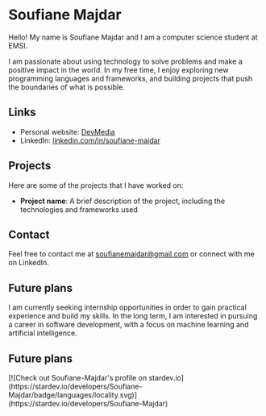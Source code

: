 <h1>Soufiane Majdar</h1>

<p>Hello! My name is Soufiane Majdar and I am a computer science student at EMSI.</p>

<p>I am passionate about using technology to solve problems and make a positive impact in the world. In my free time, I enjoy exploring new programming languages and frameworks, and building projects that push the boundaries of what is possible.</p>

<h2>Links</h2>

<ul>
  <li>Personal website: <a href="https://devmedia.up.railway.ap" target="_new">DevMedia</a></li>
  <li>LinkedIn: <a href="https://www.linkedin.com/in/soufiane-majdar-47613719a/" target="_new">linkedin.com/in/soufiane-majdar</a></li>
</ul>

<h2>Projects</h2>
<p>Here are some of the projects that I have worked on:</p>

<ul>
  <li><strong>Project name</strong>: A brief description of the project, including the technologies and frameworks used</li>
</ul>

<h2>Contact</h2>
<p>Feel free to contact me at <a href="mailto:soufianemajdar@gmail.com" target="_new">soufianemajdar@gmail.com</a> or connect with me on LinkedIn.</p>

<h2>Future plans</h2>
<p>I am currently seeking internship opportunities in order to gain practical experience and build my skills. In the long term, I am interested in pursuing a career in software development, with a focus on machine learning and artificial intelligence.</p>

<h2>Future plans</h2>
[![Check out Soufiane-Majdar's profile on stardev.io](https://stardev.io/developers/Soufiane-Majdar/badge/languages/locality.svg)](https://stardev.io/developers/Soufiane-Majdar)

<br>

